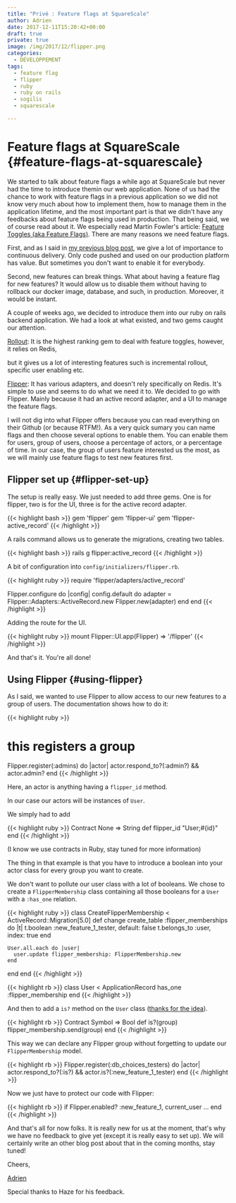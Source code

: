 ```yaml
---
title: "Privé : Feature flags at SquareScale"
author: Adrien
date: 2017-12-11T15:20:42+00:00
draft: true
private: true
image: /img/2017/12/flipper.png
categories:
  - DÉVELOPPEMENT
tags:
  - feature flag
  - flipper
  - ruby
  - ruby on rails
  - sogilis
  - squarescale

---
```

# Feature flags at SquareScale {#feature-flags-at-squarescale}

We started to talk about feature flags a while ago at SquareScale but never had the time to introduce themin our web application. None of us had the chance to work with feature flags in a previous application so we did not know very much about how to implement them, how to manage them in the application lifetime, and the most important part is that we didn't have any feedbacks about feature flags being used in production. That being said, we of course read about it. We especially read Martin Fowler's article: [Feature Toggles (aka Feature Flags)][1]. There are many reasons we need feature flags.

First, and as I said in [my previous blog post][2], we give a lot of importance to continuous delivery. Only code pushed and used on our production platform has value. But sometimes you don't want to enable it for everybody.

Second, new features can break things. What about having a feature flag for new features? It would allow us to disable them without having to rollback our docker image, database, and such, in production. Moreover, it would be instant.

A couple of weeks ago, we decided to introduce them into our ruby on rails backend application. We had a look at what existed, and two gems caught our attention.

[Rollout][3]: It is the highest ranking gem to deal with feature toggles, however, it relies on Redis,

but it gives us a lot of interesting features such is incremental rollout, specific user enabling etc.

[Flipper][4]: It has various adapters, and doesn't rely specifically on Redis. It's simple to use and seems to do what we need it to. We decided to go with Flipper. Mainly because it had an active record adapter, and a UI to manage the feature flags.

I will not dig into what Flipper offers because you can read everything on their Github (or because RTFM!). As a very quick sumary you can name flags and then choose several options to enable them. You can enable them for users, group of users, choose a percentage of actors, or a percentage of time. In our case, the group of users feature interested us the most, as we will mainly use feature flags to test new features first.

## Flipper set up {#flipper-set-up}

The setup is really easy. We just needed to add three gems. One is for flipper, two is for the UI, three is for the active record adapter.

{{< highlight bash >}}
gem 'flipper'
gem 'flipper-ui'
gem 'flipper-active_record'
{{< /highlight >}}

A rails command allows us to generate the migrations, creating two tables.

{{< highlight bash >}}
rails g flipper:active_record
{{< /highlight >}}

A bit of configuration into `config/initializers/flipper.rb`.

{{< highlight ruby >}}
require 'flipper/adapters/active_record'

Flipper.configure do |config|
  config.default do
    adapter = Flipper::Adapters::ActiveRecord.new
    Flipper.new(adapter)
  end
end
{{< /highlight >}}

Adding the route for the UI.

{{< highlight ruby >}}
mount Flipper::UI.app(Flipper) => '/flipper'
{{< /highlight >}}

And that's it. You're all done!

## Using Flipper {#using-flipper}

As I said, we wanted to use Flipper to allow access to our new features to a group of users. The documentation shows how to do it:

{{< highlight ruby >}}
# this registers a group
Flipper.register(:admins) do |actor|
  actor.respond_to?(:admin?) && actor.admin?
end
{{< /highlight >}}

Here, an actor is anything having a `flipper_id` method.

In our case our actors will be instances of `User`.

We simply had to add

{{< highlight ruby >}}
Contract None => String
def flipper_id
  "User;#{id}"
end
{{< /highlight >}}

(I know we use contracts in Ruby, stay tuned for more information)

The thing in that example is that you have to introduce a boolean into your actor class for every group you want to create.

We don't want to pollute our user class with a lot of booleans. We chose to create a `FlipperMembership` class containing all those booleans for a `User` with a `:has_one` relation.

{{< highlight ruby >}}
class CreateFlipperMembership < ActiveRecord::Migration[5.0]
  def change
    create_table :flipper_memberships do |t|
      t.boolean :new_feature_1_tester, default: false
      t.belongs_to :user, index: true
    end

    User.all.each do |user|
      user.update flipper_membership: FlipperMembership.new
    end
  end
end
{{< /highlight >}}

{{< highlight rb >}}
class User < ApplicationRecord
    has_one :flipper_membership
end
{{< /highlight >}}

And then to add a `is?` method on the `User` class ([thanks for the idea][5]).

{{< highlight rb >}}
Contract Symbol => Bool
def is?(group)
  flipper_membership.send(group)
end
{{< /highlight >}}

This way we can declare any Flipper group without forgetting to update our `FlipperMembership` model.

{{< highlight rb >}}
Flipper.register(:db_choices_testers) do |actor|
  actor.respond_to?(:is?) && actor.is?(:new_feature_1_tester)
end
{{< /highlight >}}

Now we just have to protect our code with Flipper:

{{< highlight rb >}}
if Flipper.enabled? :new_feature_1, current_user
    ...
end
{{< /highlight >}}

And that's all for now folks. It is really new for us at the moment, that's why we have no feedback to give yet (except it is really easy to set up). We will certainly write an other blog post about that in the coming months, stay tuned!

Cheers,

[Adrien][6]

Special thanks to Haze for his feedback.

[1]: https://martinfowler.com/articles/feature-toggles.html
[2]: https://blog.sogilis.com/posts/2017-11-07-end-to-end-testing-chrome-headless-squarescale/

[3]: https://github.com/fetlife/rollout
[4]: https://github.com/jnunemaker/flipper
[5]: https://stackoverflow.com/questions/25712621/cant-get-flipper-feature-to-enable-for-a-group
[6]: https://github.com/hamadr/
